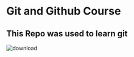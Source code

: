 # Git and Github Course 

## This Repo was used to learn git

![download](https://user-images.githubusercontent.com/104414313/179047832-9bc3bf92-2e6f-4e01-ba05-ee9db8c3e7f9.png)
